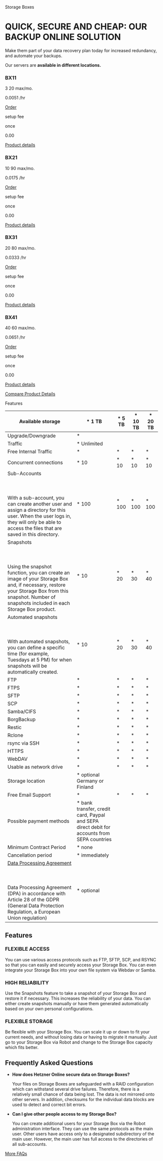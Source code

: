 Storage Boxes

QUICK, SECURE AND CHEAP: OUR BACKUP ONLINE SOLUTION
==========

 Make them part of your data recovery plan today for increased redundancy, and automate your backups.

 Our servers are **available in different locations.**

###  BX11  ###

3 20  max/mo.

0.0051  /hr

[Order](https://robot.hetzner.com/order/storage/product/1333/category/storage/culture/en_GB/country/OTHER)

 setup fee

 once

0.00

[Product details](https://www.hetzner.com/storage/storage-box/storage/storage-box/bx11/)

###  BX21  ###

10 90  max/mo.

0.0175  /hr

[Order](https://robot.hetzner.com/order/storage/product/1334/category/storage/culture/en_GB/country/OTHER)

 setup fee

 once

0.00

[Product details](https://www.hetzner.com/storage/storage-box/storage/storage-box/bx21/)

###  BX31  ###

20 80  max/mo.

0.0333  /hr

[Order](https://robot.hetzner.com/order/storage/product/1335/category/storage/culture/en_GB/country/OTHER)

 setup fee

 once

0.00

[Product details](https://www.hetzner.com/storage/storage-box/storage/storage-box/bx31/)

###  BX41  ###

40 60  max/mo.

0.0651  /hr

[Order](https://robot.hetzner.com/order/storage/product/1336/category/storage/culture/en_GB/country/OTHER)

 setup fee

 once

0.00

[Product details](https://www.hetzner.com/storage/storage-box/storage/storage-box/bx41/)

[Compare Product Details](https://www.hetzner.com/storage/storage-box/storage/storage-box-mobile/)

 Features

|                                                                                                                                        Available storage                                                                                                                                        |                                          * 1 TB                                           |* 5 TB|* 10 TB|* 20 TB|
|-------------------------------------------------------------------------------------------------------------------------------------------------------------------------------------------------------------------------------------------------------------------------------------------------|-------------------------------------------------------------------------------------------|------|-------|-------|
|                                                                                                                                        Upgrade/Downgrade                                                                                                                                        |                                             *                                             |      |       |       |
|                                                                                                                                             Traffic                                                                                                                                             |                                        * Unlimited                                        |      |       |       |
|                                                                                                                                      Free Internal Traffic                                                                                                                                      |                                             *                                             |  *   |   *   |   *   |
|                                                                                                                                      Concurrent connections                                                                                                                                     |                                           * 10                                            | * 10 | * 10  | * 10  |
|                                  Sub-Accounts<br/><br/>[]()<br/><br/> With a sub-account, you can create another user and assign a directory for this user. When the user logs in, they will only be able to access the files that are saved in this directory.                                 |                                           * 100                                           |* 100 | * 100 | * 100 |
|                               Snapshots<br/><br/>[]()<br/><br/> Using the snapshot function, you can create an image of your Storage Box and, if necessary, restore your Storage Box from this snapshot. Number of snapshots included in each Storage Box product.                              |                                           * 10                                            | * 20 | * 30  | * 40  |
|                                                      Automated snapshots<br/><br/>[]()<br/><br/> With automated snapshots, you can define a specific time (for example, Tuesdays at 5 PM) for when snapshots will be automatically created.                                                     |                                           * 10                                            | * 20 | * 30  | * 40  |
|                                                                                                                                               FTP                                                                                                                                               |                                             *                                             |  *   |   *   |   *   |
|                                                                                                                                               FTPS                                                                                                                                              |                                             *                                             |  *   |   *   |   *   |
|                                                                                                                                               SFTP                                                                                                                                              |                                             *                                             |  *   |   *   |   *   |
|                                                                                                                                               SCP                                                                                                                                               |                                             *                                             |  *   |   *   |   *   |
|                                                                                                                                            Samba/CIFS                                                                                                                                           |                                             *                                             |  *   |   *   |   *   |
|                                                                                                                                            BorgBackup                                                                                                                                           |                                             *                                             |  *   |   *   |   *   |
|                                                                                                                                              Restic                                                                                                                                             |                                             *                                             |  *   |   *   |   *   |
|                                                                                                                                              Rclone                                                                                                                                             |                                             *                                             |  *   |   *   |   *   |
|                                                                                                                                          rsync via SSH                                                                                                                                          |                                             *                                             |  *   |   *   |   *   |
|                                                                                                                                              HTTPS                                                                                                                                              |                                             *                                             |  *   |   *   |   *   |
|                                                                                                                                              WebDAV                                                                                                                                             |                                             *                                             |  *   |   *   |   *   |
|                                                                                                                                     Usable as network drive                                                                                                                                     |                                             *                                             |  *   |   *   |   *   |
|                                                                                                                                         Storage location                                                                                                                                        |                               * optional Germany or Finland                               |      |       |       |
|                                                                                                                                        Free Email Support                                                                                                                                       |                                             *                                             |  *   |   *   |   *   |
|                                                                                                                                     Possible payment methods                                                                                                                                    |* bank transfer, credit card, Paypal and SEPA direct debit for accounts from SEPA countries|      |       |       |
|                                                                                                                                     Minimum Contract Period                                                                                                                                     |                                          * none                                           |      |       |       |
|                                                                                                                                       Cancellation period                                                                                                                                       |                                       * immediately                                       |      |       |       |
| [Data Processing Agreement](https://docs.hetzner.com/general/general-terms-and-conditions/data-privacy-faq/#data-processing)<br/><br/>[]()<br/><br/> Data Processing Agreement (DPA) in accordance with Article 28 of the GDPR (General Data Protection Regulation, a European Union regulation)|                                        * optional                                         |      |       |       |

Features
----------

### FLEXIBLE ACCESS ###

You can use various access protocols such as FTP, SFTP, SCP, and RSYNC so that you can easily and securely access your Storage Box. You can even integrate your Storage Box into your own file system via Webdav or Samba.

### HIGH RELIABILITY ###

Use the Snapshots feature to take a snapshot of your Storage Box and restore it if necessary. This increases the reliability of your data. You can either create snapshots manually or have them generated automatically based on your own personal configurations.

### FLEXIBLE STORAGE ###

Be flexible with your Storage Box. You can scale it up or down to fit your current needs, and without losing data or having to migrate it manually. Just go to your Storage Box via Robot and change to the Storage Box capacity which fits better.

Frequently Asked Questions
----------

* **How does Hetzner Online secure data on Storage Boxes?**

  Your files on Storage Boxes are safeguarded with a RAID configuration which can withstand several drive failures. Therefore, there is a relatively small chance of data being lost. The data is not mirrored onto other servers. In addition, checksums for the individual data blocks are used to detect and correct bit errors.

* **Can I give other people access to my Storage Box?**

  You can create additional users for your Storage Box via the Robot administration interface. They can use the same protocols as the main user. Other users have access only to a designated subdirectory of the main user. However, the main user has full access to the directories of all sub-accounts.

[More FAQs](https://docs.hetzner.com/storage/storage-box/)
